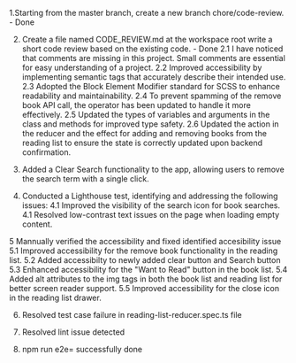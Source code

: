 1.Starting from the master branch, create a new branch chore/code-review.  - Done


2. Create a file named CODE_REVIEW.md at the workspace root write a short code review based on the existing code. - Done
2.1  I have noticed that comments are missing in this project. Small comments are essential for easy understanding of a project.
2.2  Improved accessibility by implementing semantic tags that accurately describe their intended use.
2.3  Adopted the Block Element Modifier standard for SCSS to enhance readability and maintainability.
2.4  To prevent spamming of the remove book API call, the operator has been updated to handle it more effectively.
2.5  Updated the types of variables and arguments in the class and methods for improved type safety.
2.6  Updated the action in the reducer and the effect for adding and removing books from the reading list to ensure the state is correctly updated upon backend confirmation.

3. Added a Clear Search functionality to the app, allowing users to remove the search term with a single click.

4. Conducted a Lighthouse test, identifying and addressing the following issues:
4.1 Improved the visibility of the search icon for book searches.
4.1 Resolved low-contrast text issues on the page when loading empty content.

5 Mannually verified the accessibility and fixed identified accesibility issue
5.1 Improved accessibility for the remove book functionality in the reading list.
5.2 Added accessibilty to newly added clear button and Search button
5.3 Enhanced accessibility for the "Want to Read" button in the book list.
5.4 Added alt attributes to the img tags in both the book list and reading list for better screen reader support.
5.5 Improved accessibility for the close icon in the reading list drawer.

6. Resolved  test case failure in reading-list-reducer.spec.ts file

7. Resolved lint issue detected

8. npm run e2e= successfully done